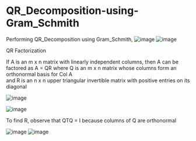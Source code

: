 # QR_Decomposition-using-Gram_Schmith
Performing QR_Decomposition using Gram_Schmith,
![image](https://user-images.githubusercontent.com/93789482/164520438-5abb8047-353b-40b5-8399-ec474b83edd4.png)
![image](https://user-images.githubusercontent.com/93789482/164520471-dfcea896-a108-44d0-b1bd-be95c10c13f6.png)

QR Factorization 

If A is an m x n matrix with linearly independent columns, 
then A can be factored as A = QR where Q is an m x n 
matrix whose columns form an orthonormal basis for Col A  
and R is an n x n upper triangular invertible matrix with 
positive entries on its diagonal 

![image](https://user-images.githubusercontent.com/93789482/164520605-c3f96588-95ec-4d06-a8f0-b3879fb916aa.png)

![image](https://user-images.githubusercontent.com/93789482/164520940-568be5cb-0f73-40fd-bbcc-46640a08babd.png)

To find R, observe that QTQ = I because columns of Q are orthonormal 

![image](https://user-images.githubusercontent.com/93789482/164521118-4049c285-ff3f-4f24-ba74-491c8ecf1070.png)
![image](https://user-images.githubusercontent.com/93789482/164521153-0b2355a5-e7dd-4c61-b1d3-ac34939c7490.png)


